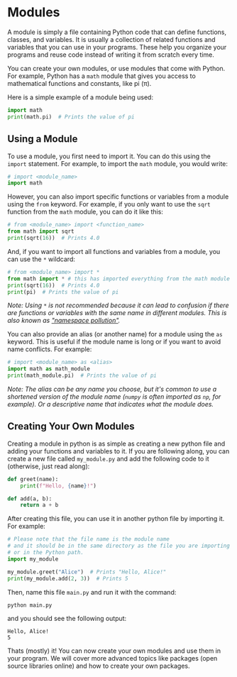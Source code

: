 # Modules

A module is simply a file containing Python code that can define functions, classes, and variables. It is usually a collection of related functions and variables that you can use in your programs. These help you organize your programs and reuse code instead of writing it from scratch every time. 

You can create your own modules, or use modules that come with Python. For example, Python has a `math` module that gives you access to mathematical functions and constants, like pi (π).

Here is a simple example of a module being used:
```python
import math
print(math.pi)  # Prints the value of pi
```
<codapi-snippet sandbox="python" init-delay="500" ></codapi-snippet>

## Using a Module

To use a module, you first need to import it. You can do this using the `import` statement. For example, to import the `math` module, you would write:

```python
# import <module_name>
import math
```

However, you can also import specific functions or variables from a module using the `from` keyword. For example, if you only want to use the `sqrt` function from the `math` module, you can do it like this:
```python
# from <module_name> import <function_name>
from math import sqrt
print(sqrt(16))  # Prints 4.0
```
<codapi-snippet sandbox="python" init-delay="500" ></codapi-snippet>

And, if you want to import all functions and variables from a module, you can use the `*` wildcard:
```python
# from <module_name> import *
from math import * # this has imported everything from the math module
print(sqrt(16))  # Prints 4.0
print(pi)  # Prints the value of pi
```
<codapi-snippet sandbox="python" init-delay="500" ></codapi-snippet>

*Note: Using `*` is not recommended because it can lead to confusion if there are functions or variables with the same name in different modules. This is also known as ["namespace pollution"](https://pybit.es/articles/why-you-should-avoid-import-in-python/).*

You can also provide an alias (or another name) for a module using the `as` keyword. This is useful if the module name is long or if you want to avoid name conflicts. For example:
```python
# import <module_name> as <alias>
import math as math_module 
print(math_module.pi)  # Prints the value of pi
```
<codapi-snippet sandbox="python" init-delay="500" ></codapi-snippet>

*Note: The alias can be any name you choose, but it's common to use a shortened version of the module name (`numpy` is often imported as `np`, for example). Or a descriptive name that indicates what the module does.*

## Creating Your Own Modules

Creating a module in python is as simple as creating a new python file and adding your functions and variables to it. If you are following along, you can create a new file called `my_module.py` and add the following code to it (otherwise, just read along):

```python
def greet(name):
    print(f"Hello, {name}!")

def add(a, b):
    return a + b
```

After creating this file, you can use it in another python file by importing it. For example:
```python
# Please note that the file name is the module name
# and it should be in the same directory as the file you are importing it into
# or in the Python path.
import my_module

my_module.greet("Alice")  # Prints "Hello, Alice!"
print(my_module.add(2, 3))  # Prints 5
```

Then, name this file `main.py` and run it with the command:
```bash
python main.py
```

and you should see the following output:
```
Hello, Alice!
5
```

Thats (mostly) it! You can now create your own modules and use them in your program. We will cover more advanced topics like packages (open source libraries online) and how to create your own packages.